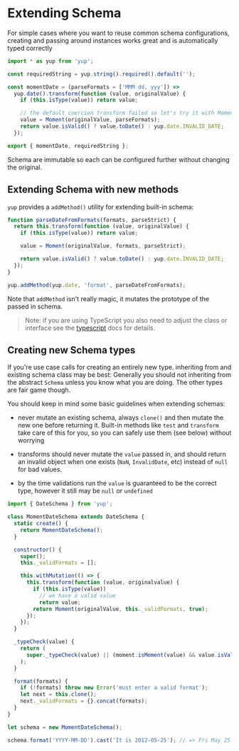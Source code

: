 # Extending Schema

For simple cases where you want to reuse common schema configurations, creating
and passing around instances works great and is automatically typed correctly

```js
import * as yup from 'yup';

const requiredString = yup.string().required().default('');

const momentDate = (parseFormats = ['MMM dd, yyy']) =>
  yup.date().transform(function (value, originalValue) {
    if (this.isType(value)) return value;

    // the default coercion transform failed so let's try it with Moment instead
    value = Moment(originalValue, parseFormats);
    return value.isValid() ? value.toDate() : yup.date.INVALID_DATE;
  });

export { momentDate, requiredString };
```

Schema are immutable so each can be configured further without changing the original.

## Extending Schema with new methods

`yup` provides a `addMethod()` utility for extending built-in schema:

```js
function parseDateFromFormats(formats, parseStrict) {
  return this.transform(function (value, originalValue) {
    if (this.isType(value)) return value;

    value = Moment(originalValue, formats, parseStrict);

    return value.isValid() ? value.toDate() : yup.date.INVALID_DATE;
  });
}

yup.addMethod(yup.date, 'format', parseDateFromFormats);
```

Note that `addMethod` isn't really magic, it mutates the prototype of the passed in schema.

> Note: if you are using TypeScript you also need to adjust the class or interface
> see the [typescript](./typescript) docs for details.

## Creating new Schema types

If you're use case calls for creating an entirely new type. inheriting from
and existing schema class may be best: Generally you should not inheriting from
the abstract `Schema` unless you know what you are doing. The other types are fair game though.

You should keep in mind some basic guidelines when extending schemas:

- never mutate an existing schema, always `clone()` and then mutate the new one before returning it.
  Built-in methods like `test` and `transform` take care of this for you, so you can safely use them (see below) without worrying

- transforms should never mutate the `value` passed in, and should return an invalid object when one exists
  (`NaN`, `InvalidDate`, etc) instead of `null` for bad values.

- by the time validations run the `value` is guaranteed to be the correct type, however it still may
  be `null` or `undefined`

```js
import { DateSchema } from 'yup';

class MomentDateSchema extends DateSchema {
  static create() {
    return MomentDateSchema();
  }

  constructor() {
    super();
    this._validFormats = [];

    this.withMutation(() => {
      this.transform(function (value, originalvalue) {
        if (this.isType(value))
          // we have a valid value
          return value;
        return Moment(originalValue, this._validFormats, true);
      });
    });
  }

  _typeCheck(value) {
    return (
      super._typeCheck(value) || (moment.isMoment(value) && value.isValid())
    );
  }

  format(formats) {
    if (!formats) throw new Error('must enter a valid format');
    let next = this.clone();
    next._validFormats = {}.concat(formats);
  }
}

let schema = new MomentDateSchema();

schema.format('YYYY-MM-DD').cast('It is 2012-05-25'); // => Fri May 25 2012 00:00:00 GMT-0400 (Eastern Daylight Time)
```
